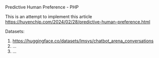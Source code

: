 Predictive Human Preference - PHP  

This is an attempt to implement this article https://huyenchip.com/2024/02/28/predictive-human-preference.html  

Datasets:  
1. https://huggingface.co/datasets/lmsys/chatbot_arena_conversations  
2. ...
3. ...
